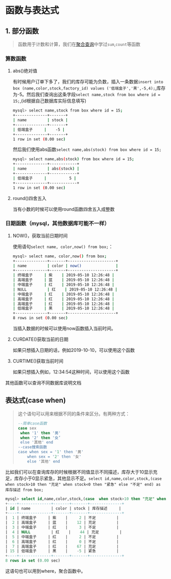 # 函数与表达式  

## 1. 部分函数  

>函数用于计数和计算，我们在[聚合查询](./聚合查询.md)中学过`sum`,`count`等函数  

### 算数函数  

1. abs()绝对值  

    有时候用户订单下多了，我们的库存可能为负数，插入一条数据`insert into box (name,color,stock,factory_id) values ('低端盒子','黑',-5,4);`,库存为-5。然后我们查询出这条字段`select name,stock from box where id = 15;`,(id根据自己数据库实际信息填写)  

    ```bash
    mysql> select name,stock from box where id = 15;
    +--------------+-------+
    | name         | stock |
    +--------------+-------+
    | 低端盒子     |    -5 |
    +--------------+-------+
    1 row in set (0.00 sec)
    ```  

    然后我们使用abs函数`select name,abs(stock) from box where id = 15;`  

    ```bash
    mysql> select name,abs(stock) from box where id = 15;
    +--------------+------------+
    | name         | abs(stock) |
    +--------------+------------+
    | 低端盒子     |          5 |
    +--------------+------------+
    1 row in set (0.00 sec)
    ```  

2. round()四舍五入  

    当有小数的时候可以使用round函数四舍五入成整数

### 日期函数（mysql，其他数据库可能不一样）  

1. NOW()，获取当前日期时间  

    使用语句`select name, color,now() from box;`：  

    ```bash
    mysql> select name, color,now() from box;
    +--------------+-------+---------------------+
    | name         | color | now()               |
    +--------------+-------+---------------------+
    | 终端盒子     | 紫    | 2019-05-10 12:26:48 |
    | 高端盒子     | 蓝    | 2019-05-10 12:26:48 |
    | 中端盒子     | 红    | 2019-05-10 12:26:48 |
    | NULL         | 红    | 2019-05-10 12:26:48 |
    | 中端盒子     | 红    | 2019-05-10 12:26:48 |
    | 高端盒子     | 红    | 2019-05-10 12:26:48 |
    | 高端盒子     | 红    | 2019-05-10 12:26:48 |
    | 低端盒子     | 黑    | 2019-05-10 12:26:48 |
    +--------------+-------+---------------------+
    8 rows in set (0.00 sec)
    ```  

    当插入数据的时候可以使用now函数插入当前时间。  

2. CURDATE()获取当前的日期  

    如果只想插入日期的话，例如2019-10-10，可以使用这个函数  

3. CURTIME()获取当前时间  

    如果只想插入例如，12:34:54这种时间，可以使用这个函数  

其他函数可以查询不同数据库说明文档  

## 表达式(case when)  

>这个语句可以用来根据不同的条件来区分。有两种方式：
>```sql
>--简单case函数
>case sex
>  when '1' then '男'
>  when '2' then '女’
>  else '其他' end
>--case搜索函数
>case when sex = '1' then '男'
>     when sex = '2' then '女'
>     else '其他' end 
>```  

比如我们可以在查询库存的时候根据不同值显示不同描述，库存大于10显示充足，库存小于0显示紧急，其他显示不足。`select id,name,color,stock,(case  when stock>10 then "充足" when stock<0 then "紧急" else "不足" end) as 库存描述 from box;`  

```sql
mysql> select id,name,color,stock,(case  when stock>10 then "充足" when stock<0 then "紧急" else "不足" end) as 库存描述 from box;
+----+--------------+-------+-------+--------------+
| id | name         | color | stock | 库存描述     |
+----+--------------+-------+-------+--------------+
|  1 | 终端盒子     | 紫    |     2 | 不足         |
|  2 | 高端盒子     | 蓝    |    12 | 充足         |
|  3 | 中端盒子     | 红    |     3 | 不足         |
|  4 | NULL         | 红    |    44 | 充足         |
|  5 | 中端盒子     | 红    |     2 | 不足         |
|  6 | 高端盒子     | 红    |     0 | 不足         |
|  7 | 高端盒子     | 红    |    67 | 充足         |
| 15 | 低端盒子     | 黑    |    -5 | 紧急         |
+----+--------------+-------+-------+--------------+
8 rows in set (0.00 sec)
```  

这语句也可以用到where，聚合函数中。
